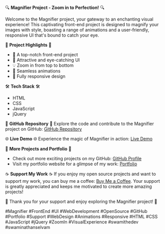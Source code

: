 🔍 **Magnifier Project - Zoom in to Perfection!** 🔍

Welcome to the Magnifier project, your gateway to an enchanting visual experience! This captivating front-end project is designed to magnify your images with style, boasting a range of animations and a user-friendly, responsive UI that's bound to catch your eye.

🌟 **Project Highlights** 🌟
- 🚀 A top-notch front-end project
- 🎨 Attractive and eye-catching UI
- 💡 Zoom in from top to bottom
- 🌈 Seamless animations
- 📱 Fully responsive design

🛠️ **Tech Stack** 🛠️
- HTML
- CSS
- JavaScript
- jQuery

📁 **GitHub Repository** 📁
Explore the code and contribute to the Magnifier project on GitHub: [GitHub Repository](https://github.com/SwamiTheDev/web-components/tree/main/magnifer)

🌐 **Live Demo** 🌐
Experience the magic of Magnifier in action: [Live Demo](https://magnifier-swamithedev.netlify.app/)

🚀 **More Projects and Portfolio** 🚀
- Check out more exciting projects on my GitHub: [GitHub Profile](https://github.com/swamithedev/)
- Visit my portfolio website for a glimpse of my work: [Portfolio](https://swamithedev.vercel.app)

☕ **Support My Work** ☕
If you enjoy my open source projects and want to support my work, you can buy me a coffee: [Buy Me a Coffee](https://www.buymeacoffee.com/swamithedev). Your support is greatly appreciated and keeps me motivated to create more amazing projects!

🙏 Thank you for your support and enjoy exploring the Magnifier project! 🙏

#Magnifier #FrontEnd #UI #WebDevelopment #OpenSource #GitHub #Portfolio #Support #WebDesign #Animations #Responsive #HTML #CSS #JavaScript #jQuery #ZoomIn #VisualExperience #swamithedev #swaminathanselvam
